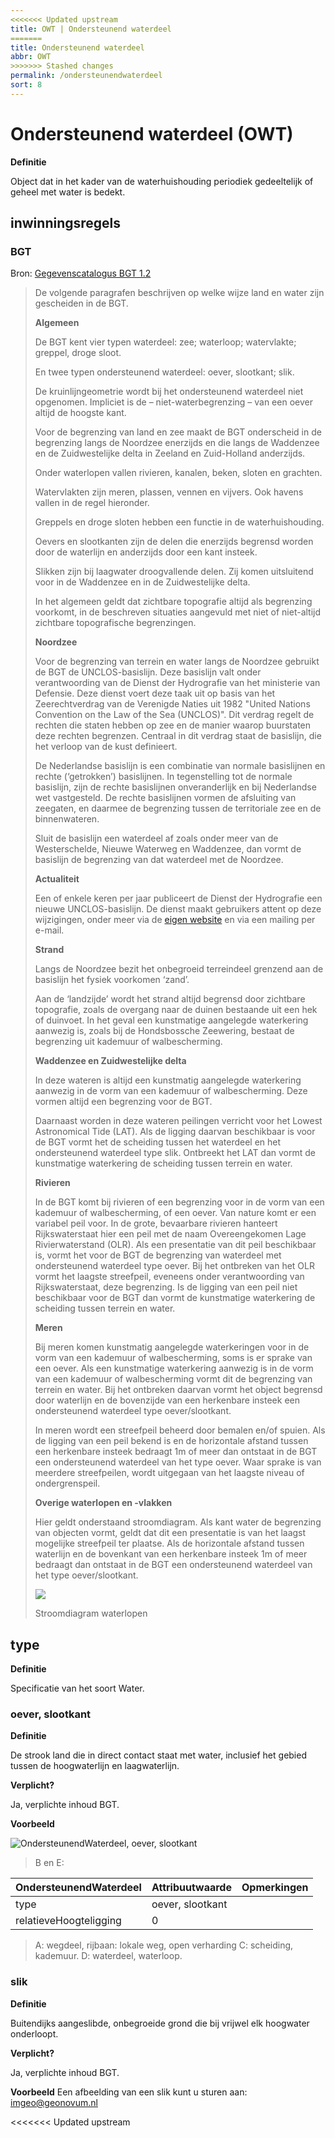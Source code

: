 ```yaml
---
<<<<<<< Updated upstream
title: OWT | Ondersteunend waterdeel
=======
title: Ondersteunend waterdeel
abbr: OWT
>>>>>>> Stashed changes
permalink: /ondersteunendwaterdeel
sort: 8
---
```


Ondersteunend waterdeel (OWT)
======================

**Definitie**

Object dat in het kader van de waterhuishouding periodiek gedeeltelijk of geheel
met water is bedekt.

inwinningsregels
----------------

### BGT

Bron: [Gegevenscatalogus BGT 1.2](https://docs.geostandaarden.nl/imgeo/catalogus/bgt/#objectafbakening-waterdeel-ondersteunendwaterdeel)

>   De volgende paragrafen beschrijven op welke wijze land en water zijn
>   gescheiden in de BGT.
>
>   **Algemeen**
>
>   De BGT kent vier typen waterdeel: zee; waterloop; watervlakte; greppel,
>   droge sloot.
>
>   En twee typen ondersteunend waterdeel: oever, slootkant; slik.
>
>   De kruinlijngeometrie wordt bij het ondersteunend waterdeel niet opgenomen.
>   Impliciet is de – niet-waterbegrenzing – van een oever altijd de hoogste
>   kant.
>
>   Voor de begrenzing van land en zee maakt de BGT onderscheid in de begrenzing
>   langs de Noordzee enerzijds en die langs de Waddenzee en de Zuidwestelijke
>   delta in Zeeland en Zuid-Holland anderzijds.
>
>   Onder waterlopen vallen rivieren, kanalen, beken, sloten en grachten.
>
>   Watervlakten zijn meren, plassen, vennen en vijvers. Ook havens vallen in de
>   regel hieronder.
>
>   Greppels en droge sloten hebben een functie in de waterhuishouding.
>
>   Oevers en slootkanten zijn de delen die enerzijds begrensd worden door de
>   waterlijn en anderzijds door een kant insteek.
>
>   Slikken zijn bij laagwater droogvallende delen. Zij komen uitsluitend voor
>   in de Waddenzee en in de Zuidwestelijke delta.
>
>   In het algemeen geldt dat zichtbare topografie altijd als begrenzing
>   voorkomt, in de beschreven situaties aangevuld met niet of niet-altijd
>   zichtbare topografische begrenzingen.
>
>   **Noordzee**
>
>   Voor de begrenzing van terrein en water langs de Noordzee gebruikt de BGT de
>   UNCLOS-basislijn. Deze basislijn valt onder verantwoording van de Dienst der
>   Hydrografie van het ministerie van Defensie. Deze dienst voert deze taak uit
>   op basis van het Zeerechtverdrag van de Verenigde Naties uit 1982 "United
>   Nations Convention on the Law of the Sea (UNCLOS)". Dit verdrag regelt de
>   rechten die staten hebben op zee en de manier waarop buurstaten deze rechten
>   begrenzen. Centraal in dit verdrag staat de basislijn, die het verloop van
>   de kust definieert.
>
>   De Nederlandse basislijn is een combinatie van normale basislijnen en rechte
>   (‘getrokken’) basislijnen. In tegenstelling tot de normale basislijn, zijn
>   de rechte basislijnen onveranderlijk en bij Nederlandse wet vastgesteld. De
>   rechte basislijnen vormen de af­sluiting van zeegaten, en daarmee de
>   begrenzing tussen de territoriale zee en de binnenwateren.
>
>   Sluit de basislijn een waterdeel af zoals onder meer van de Westerschelde,
>   Nieuwe Waterweg en Waddenzee, dan vormt de basislijn de begrenzing van dat
>   waterdeel met de Noordzee.
>
>   **Actualiteit**
>
>   Een of enkele keren per jaar publiceert de Dienst der Hydrografie een nieuwe
>   UNCLOS-basislijn. De dienst maakt gebruikers attent op deze wijzigingen,
>   onder meer via de [eigen
>   website](https://www.defensie.nl/onderwerpen/hydrografie/) en via een
>   mailing per e-mail.
>
>   **Strand**
>
>   Langs de Noordzee bezit het onbegroeid terreindeel grenzend aan de basislijn
>   het fysiek voorkomen ‘zand’.
>
>   Aan de ‘landzijde’ wordt het strand altijd begrensd door zichtbare
>   topografie, zoals de overgang naar de duinen bestaande uit een hek of
>   duinvoet. In het geval een kunstmatige aangelegde waterkering aanwezig is,
>   zoals bij de Hondsbossche Zeewering, bestaat de begrenzing uit kademuur of
>   walbescherming.
>
>   **Waddenzee en Zuidwestelijke delta**
>
>   In deze wateren is altijd een kunstmatig aangelegde waterkering aanwezig in
>   de vorm van een kademuur of walbescherming. Deze vormen altijd een
>   begrenzing voor de BGT.
>
>   Daarnaast worden in deze wateren peilingen verricht voor het Lowest
>   Astronomical Tide (LAT). Als de ligging daarvan beschikbaar is voor de BGT
>   vormt het de scheiding tussen het waterdeel en het ondersteunend waterdeel
>   type slik. Ontbreekt het LAT dan vormt de kunstmatige waterkering de
>   scheiding tussen terrein en water.
>
>   **Rivieren**
>
>   In de BGT komt bij rivieren of een begrenzing voor in de vorm van een
>   kademuur of walbescherming, of een oever. Van nature komt er een variabel
>   peil voor. In de grote, bevaarbare rivieren hanteert Rijkswaterstaat hier
>   een peil met de naam Overeengekomen Lage Rivierwaterstand (OLR). Als een
>   presentatie van dit peil beschikbaar is, vormt het voor de BGT de begrenzing
>   van waterdeel met ondersteunend waterdeel type oever. Bij het ontbreken van
>   het OLR vormt het laagste streefpeil, eveneens onder verantwoording van
>   Rijkswaterstaat, deze begrenzing. Is de ligging van een peil niet
>   beschikbaar voor de BGT dan vormt de kunstmatige waterkering de scheiding
>   tussen terrein en water.
>
>   **Meren**
>
>   Bij meren komen kunstmatig aangelegde waterkeringen voor in de vorm van een
>   kademuur of walbescherming, soms is er sprake van een oever. Als een
>   kunstmatige waterkering aanwezig is in de vorm van een kademuur of
>   walbescherming vormt dit de begrenzing van terrein en water. Bij het
>   ontbreken daarvan vormt het object begrensd door waterlijn en de bovenzijde
>   van een herkenbare insteek een ondersteunend waterdeel type oever/slootkant.
>
>   In meren wordt een streefpeil beheerd door bemalen en/of spuien. Als de
>   ligging van een peil bekend is en de horizontale afstand tussen een
>   herkenbare insteek bedraagt 1m of meer dan ontstaat in de BGT een
>   ondersteunend waterdeel van het type oever. Waar sprake is van meerdere
>   streefpeilen, wordt uitgegaan van het laagste niveau of ondergrenspeil.
>
>   **Overige waterlopen en -vlakken**
>
>   Hier geldt onderstaand stroomdiagram. Als kant water de begrenzing van
>   objecten vormt, geldt dat dit een presentatie is van het laagst mogelijke
>   streefpeil ter plaatse. Als de horizontale afstand tussen waterlijn en de
>   bovenkant van een herkenbare insteek 1m of meer bedraagt dan ontstaat in de
>   BGT een ondersteunend waterdeel van het type oever/slootkant.
>
>   ![](media/90e8671da8cb5b1bb54087d56fa4a146.jpg)
>
>   Stroomdiagram waterlopen

type
----

**Definitie**

Specificatie van het soort Water.

### oever, slootkant

**Definitie**

De strook land die in direct contact staat met water, inclusief het gebied
tussen de hoogwaterlijn en laagwaterlijn.

**Verplicht?**

Ja, verplichte inhoud BGT.

**Voorbeeld**

![OndersteunendWaterdeel, oever, slootkant](media/ded9048bc4c1eea1b33b035a47d20cde.jpg)


>   B en E:

| **OndersteunendWaterdeel** | **Attribuutwaarde** | **Opmerkingen** |
|----------------------------|---------------------|-----------------|
| type                       | oever, slootkant    |                 |
| relatieveHoogteligging     | 0                   |                 |

>   A: wegdeel, rijbaan: lokale weg, open verharding C: scheiding, kademuur. D:
>   waterdeel, waterloop.

### slik

**Definitie**

Buitendijks aangeslibde, onbegroeide grond die bij vrijwel elk hoogwater
onderloopt.

**Verplicht?**

Ja, verplichte inhoud BGT.

**Voorbeeld**
Een afbeelding van een slik kunt u sturen aan: imgeo@geonovum.nl

<<<<<<< Updated upstream
<!--
=======
![OndersteunendWaterdeel, slik](media/40d9840170b4007a09bdd8c1fd8a5b23.png)


>>>>>>> Stashed changes
| **OndersteunendWaterdeel** | **Attribuutwaarde** | **Opmerkingen** |
|----------------------------|---------------------|-----------------|
| type                       | slik                |                 |
| relatieveHoogteligging     | 0                   |                 |
--!>
